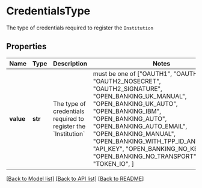 # CredentialsType

The type of credentials required to register the `Institution`

## Properties
Name | Type | Description | Notes
------------ | ------------- | ------------- | -------------
**value** | **str** | The type of credentials required to register the &#x60;Institution&#x60; |  must be one of ["OAUTH1", "OAUTH2", "OAUTH2_NOSECRET", "OAUTH2_SIGNATURE", "OPEN_BANKING_UK_MANUAL", "OPEN_BANKING_UK_AUTO", "OPEN_BANKING_IBM", "OPEN_BANKING_AUTO", "OPEN_BANKING_AUTO_EMAIL", "OPEN_BANKING_MANUAL", "OPEN_BANKING_WITH_TPP_ID_AND_SECRET", "API_KEY", "OPEN_BANKING_NO_KEY", "OPEN_BANKING_NO_TRANSPORT", "TOKEN_IO", ]

[[Back to Model list]](../README.md#documentation-for-models) [[Back to API list]](../README.md#documentation-for-api-endpoints) [[Back to README]](../README.md)


